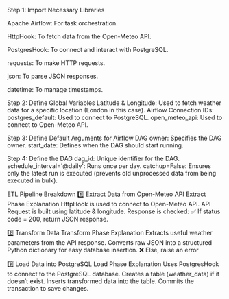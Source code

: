Step 1: Import Necessary Libraries

Apache Airflow: For task orchestration.

HttpHook: To fetch data from the Open-Meteo API.

PostgresHook: To connect and interact with PostgreSQL.

requests: To make HTTP requests.

json: To parse JSON responses.

datetime: To manage timestamps.

 Step 2: Define Global Variables
Latitude & Longitude: Used to fetch weather data for a specific location (London in this case).
Airflow Connection IDs:
postgres_default: Used to connect to PostgreSQL.
open_meteo_api: Used to connect to Open-Meteo API.

Step 3: Define Default Arguments for Airflow DAG
owner: Specifies the DAG owner.
start_date: Defines when the DAG should start running.

Step 4: Define the DAG
dag_id: Unique identifier for the DAG.
schedule_interval='@daily': Runs once per day.
catchup=False: Ensures only the latest run is executed (prevents old unprocessed data from being executed in bulk).

ETL Pipeline Breakdown
1️⃣ Extract Data from Open-Meteo API
Extract Phase Explanation
HttpHook is used to connect to Open-Meteo API.
API Request is built using latitude & longitude.
Response is checked:
✅ If status code = 200, return JSON response.

2️⃣ Transform Data
 Transform Phase Explanation
Extracts useful weather parameters from the API response.
Converts raw JSON into a structured Python dictionary for easy database insertion.
❌ Else, raise an error

3️⃣ Load Data into PostgreSQL
Load Phase Explanation
Uses PostgresHook to connect to the PostgreSQL database.
Creates a table (weather_data) if it doesn’t exist.
Inserts transformed data into the table.
Commits the transaction to save changes.
